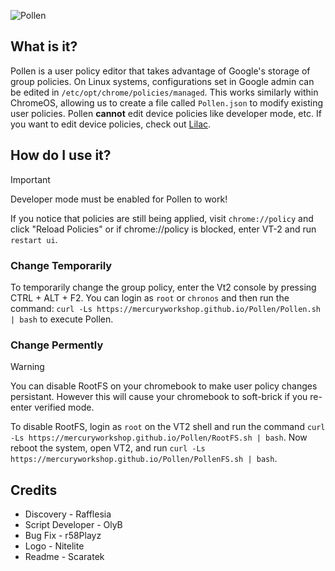 ![Pollen](/Pollen.png)

## What is it?
Pollen is a user policy editor that takes advantage of Google's storage of group policies. On Linux systems, configurations set in Google admin can be edited in `/etc/opt/chrome/policies/managed`. This works similarly within ChromeOS, allowing us to create a file called `Pollen.json` to modify existing user policies. Pollen **cannot** edit device policies like developer mode, etc. If you want to edit device policies, check out [Lilac](https://github.com/mercuryworkshop/lilac).


## How do I use it?
> [!IMPORTANT]
Developer mode must be enabled for Pollen to work!

If you notice that policies are still being applied, visit `chrome://policy` and click "Reload Policies" or if chrome://policy is blocked, enter VT-2 and run `restart ui`.

### Change Temporarily
To temporarily change the group policy, enter the Vt2 console by pressing CTRL + ALT + F2. You can login as `root` or `chronos` and then run the command: `curl -Ls https://mercuryworkshop.github.io/Pollen/Pollen.sh | bash` to execute Pollen.

### Change Permently
> [!WARNING]
> You can disable RootFS on your chromebook to make user policy changes persistant. However this will cause your chromebook to soft-brick if you re-enter verified mode. 

To disable RootFS, login as `root` on the VT2 shell and run the command `curl -Ls https://mercuryworkshop.github.io/Pollen/RootFS.sh | bash`. Now reboot the system, open VT2, and run  `curl -Ls https://mercuryworkshop.github.io/Pollen/PollenFS.sh | bash`.

## Credits
- Discovery - Rafflesia
- Script Developer - OlyB
- Bug Fix - r58Playz
- Logo - Nitelite
- Readme - Scaratek
